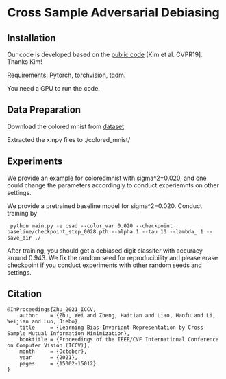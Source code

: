 # Cross Sample Adversarial Debiasing

## Installation
Our code is developed based on the [public code](https://github.com/feidfoe/learning-not-to-learn) [Kim et al. CVPR19]. Thanks Kim! 

Requirements: Pytorch, torchvision, tqdm.

You need a GPU to run the code.

## Data Preparation
Download the colored mnist from [dataset](https://drive.google.com/file/d/11K-GmFD5cg3_KTtyBRkj9VBEnHl-hx_Q/view)

Extracted the x.npy files to ./colored_mnist/

## Experiments
We provide an example for coloredmnist with sigma^2=0.020, and one could change the parameters accordingly to conduct experiemnts on other settings.

We provide a pretrained baseline model for sigma^2=0.020. Conduct training by
```
 python main.py -e csad --color_var 0.020 --checkpoint baseline/checkpoint_step_0028.pth --alpha 1 --tau 10 --lambda_ 1 --save_dir ./
```
After training, you should get a debiased digit classifer with accuracy around 0.943. We fix the random seed for reproducibility and please erase checkpoint if you conduct experiments with other random seeds and settings.

## Citation
```
@InProceedings{Zhu_2021_ICCV,
    author    = {Zhu, Wei and Zheng, Haitian and Liao, Haofu and Li, Weijian and Luo, Jiebo},
    title     = {Learning Bias-Invariant Representation by Cross-Sample Mutual Information Minimization},
    booktitle = {Proceedings of the IEEE/CVF International Conference on Computer Vision (ICCV)},
    month     = {October},
    year      = {2021},
    pages     = {15002-15012}
}
```